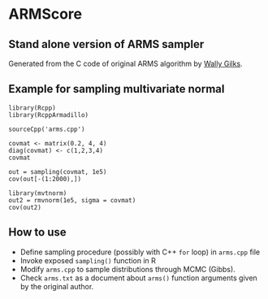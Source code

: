 # ARMScore
## Stand alone version of ARMS sampler

Generated from the C code of original ARMS algorithm by [Wally Gilks](https://www1.maths.leeds.ac.uk/~wally.gilks/adaptive.rejection/web_page/Welcome.html).

## Example for sampling multivariate normal
```
library(Rcpp)
library(RcppArmadillo)

sourceCpp('arms.cpp')

covmat <- matrix(0.2, 4, 4)
diag(covmat) <- c(1,2,3,4)
covmat

out = sampling(covmat, 1e5)
cov(out[-(1:2000),])

library(mvtnorm)
out2 = rmvnorm(1e5, sigma = covmat)
cov(out2)
```

## How to use
- Define sampling procedure (possibly with C++ `for` loop) in `arms.cpp` file
- Invoke exposed `sampling()` function in R
- Modify `arms.cpp` to sample distributions through MCMC (Gibbs).
- Check `arms.txt` as a document about `arms()` function arguments given by the original author.
